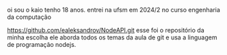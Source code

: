 oi sou o kaio tenho 18 anos.
entrei na ufsm em 2024/2 no curso engenharia da computação

https://github.com/ealeksandrov/NodeAPI.git
esse foi o repositório da minha escolha ele aborda todos os temas da aula de git e usa a linguagem de programação nodejs.